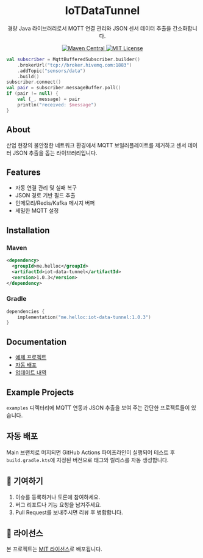 <h1 align="center">IoTDataTunnel</h1>

<p align="center">
  경량 Java 라이브러리로서 MQTT 연결 관리와 JSON 센서 데이터 추출을 간소화합니다.
</p>

<p align="center">
  <a href="https://search.maven.org/artifact/me.helloc/iot-data-tunnel">
    <img src="https://img.shields.io/maven-central/v/me.helloc/iot-data-tunnel.svg" alt="Maven Central">
  </a>
  <a href="LICENSE">
    <img src="https://img.shields.io/badge/license-MIT-blue" alt="MIT License">
  </a>
</p>

```kotlin
val subscriber = MqttBufferedSubscriber.builder()
    .brokerUrl("tcp://broker.hivemq.com:1883")
    .addTopic("sensors/data")
    .build()
subscriber.connect()
val pair = subscriber.messageBuffer.poll()
if (pair != null) {
    val (_, message) = pair
    println("received: $message")
}
```

## About

산업 현장의 불안정한 네트워크 환경에서 MQTT 보일러플레이트를 제거하고
센서 데이터 JSON 추출을 돕는 라이브러리입니다.

## Features

- 자동 연결 관리 및 실패 복구
- JSON 경로 기반 필드 추출
- 인메모리/Redis/Kafka 메시지 버퍼
- 세밀한 MQTT 설정

## Installation

### Maven

```xml
<dependency>
  <groupId>me.helloc</groupId>
  <artifactId>iot-data-tunnel</artifactId>
  <version>1.0.3</version>
</dependency>
```

### Gradle

```kotlin
dependencies {
    implementation("me.helloc:iot-data-tunnel:1.0.3")
}
```

## Documentation

- [예제 프로젝트](#example-projects)
- [자동 배포](#자동-배포)
- [업데이트 내역](https://github.com/leesh5000/IoTDataTunnel/releases)

## Example Projects

`examples` 디렉터리에 MQTT 연동과 JSON 추출을 보여 주는 간단한 프로젝트들이 있습니다.

## 자동 배포

Main 브랜치로 머지되면 GitHub Actions 파이프라인이 실행되어 테스트 후
`build.gradle.kts`에 지정된 버전으로 태그와 릴리스를 자동 생성합니다.

## 🤝 기여하기

1. 이슈를 등록하거나 토론에 참여하세요.
2. 버그 리포트나 기능 요청을 남겨주세요.
3. Pull Request를 보내주시면 리뷰 후 병합합니다.

## 📄 라이선스

본 프로젝트는 [MIT 라이선스](LICENSE)로 배포됩니다.
